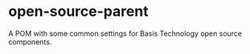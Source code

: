 open-source-parent
==================

A POM with some common settings for Basis Technology open source
components.

